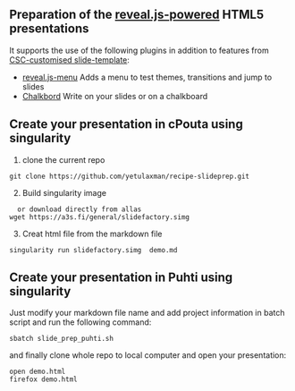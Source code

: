 ## Preparation of the [reveal.js-powered](https://github.com/hakimel/reveal.js/) HTML5 presentations

It supports the use of the following plugins in addition to features from [CSC-customised slide-template](https://github.com/csc-training/slide-template.git):

* [reveal.js-menu](https://github.com/denehyg/reveal.js-menu) Adds a menu to
  test themes, transitions and jump to slides
* [Chalkbord](https://github.com/rajgoel/reveal.js-plugins/tree/master/chalkboard)
  Write on your slides or on a chalkboard


## Create your presentation in cPouta using singularity

1. clone the current repo

```
git clone https://github.com/yetulaxman/recipe-slideprep.git
```
2. Build singularity image 
```
  or download directly from allas
wget https://a3s.fi/general/slidefactory.simg
```
3. Creat html file from the markdown file

```
singularity run slidefactory.simg  demo.md
```


## Create your presentation in Puhti using singularity

Just modify your markdown file name and add project information in batch script and run the following command:

```
sbatch slide_prep_puhti.sh

```

and finally clone whole repo to local computer and open your presentation:
```
open demo.html
firefox demo.html
```
